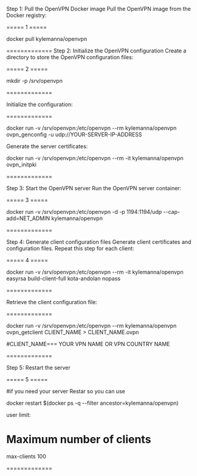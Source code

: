 Step 1: Pull the OpenVPN Docker image
Pull the OpenVPN image from the Docker registry:

===== 1 =====

docker pull kylemanna/openvpn

=============
Step 2: Initialize the OpenVPN configuration
Create a directory to store the OpenVPN configuration files:

===== 2 =====

mkdir -p /srv/openvpn

=============

Initialize the configuration:

=============

docker run -v /srv/openvpn:/etc/openvpn --rm kylemanna/openvpn ovpn_genconfig -u udp://YOUR-SERVER-IP-ADDRESS

Generate the server certificates:

docker run -v /srv/openvpn:/etc/openvpn --rm -it kylemanna/openvpn ovpn_initpki

=============

Step 3: Start the OpenVPN server
Run the OpenVPN server container:

===== 3 =====

docker run -v /srv/openvpn:/etc/openvpn -d -p 1194:1194/udp --cap-add=NET_ADMIN kylemanna/openvpn

=============

Step 4: Generate client configuration files
Generate client certificates and configuration files. Repeat this step for each client:

===== 4 =====

docker run -v /srv/openvpn:/etc/openvpn --rm -it kylemanna/openvpn easyrsa build-client-full kota-andolan nopass

=============

Retrieve the client configuration file:

=============

docker run -v /srv/openvpn:/etc/openvpn --rm kylemanna/openvpn ovpn_getclient CLIENT_NAME > CLIENT_NAME.ovpn

#CLIENT_NAME=== YOUR VPN NAME OR VPN COUNTRY NAME

=============

Step 5: Restart the server

===== 5 =====

#if you need your server Restar so you can use

docker restart $(docker ps -q --filter ancestor=kylemanna/openvpn)

user limit: 
# Maximum number of clients
max-clients 100

=============









